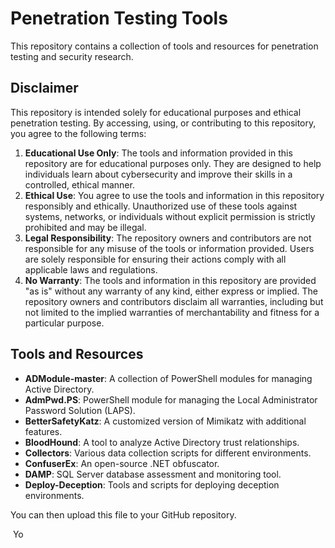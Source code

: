 # Penetration Testing Tools

This repository contains a collection of tools and resources for penetration testing and security research.

## Disclaimer

This repository is intended solely for educational purposes and ethical penetration testing. By accessing, using, or contributing to this repository, you agree to the following terms:

1. **Educational Use Only**: The tools and information provided in this repository are for educational purposes only. They are designed to help individuals learn about cybersecurity and improve their skills in a controlled, ethical manner.
2. **Ethical Use**: You agree to use the tools and information in this repository responsibly and ethically. Unauthorized use of these tools against systems, networks, or individuals without explicit permission is strictly prohibited and may be illegal.
3. **Legal Responsibility**: The repository owners and contributors are not responsible for any misuse of the tools or information provided. Users are solely responsible for ensuring their actions comply with all applicable laws and regulations.
4. **No Warranty**: The tools and information in this repository are provided "as is" without any warranty of any kind, either express or implied. The repository owners and contributors disclaim all warranties, including but not limited to the implied warranties of merchantability and fitness for a particular purpose.

## Tools and Resources

- **ADModule-master**: A collection of PowerShell modules for managing Active Directory.
- **AdmPwd.PS**: PowerShell module for managing the Local Administrator Password Solution (LAPS).
- **BetterSafetyKatz**: A customized version of Mimikatz with additional features.
- **BloodHound**: A tool to analyze Active Directory trust relationships.
- **Collectors**: Various data collection scripts for different environments.
- **ConfuserEx**: An open-source .NET obfuscator.
- **DAMP**: SQL Server database assessment and monitoring tool.
- **Deploy-Deception**: Tools and scripts for deploying deception environments.

You can then upload this file to your GitHub repository. ​

​
Yo